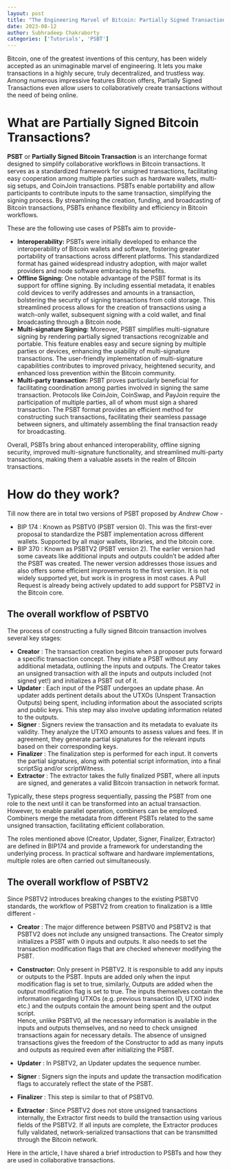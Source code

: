 ```yaml
---
layout: post
title: "The Engineering Marvel of Bitcoin: Partially Signed Transactions"
date: 2023-08-12
author: Subhradeep Chakraborty
categories: ['Tutorials', 'PSBT']
---
```


Bitcoin, one of the greatest inventions of this century, has been widely
accepted as an unimaginable marvel of engineering. It lets you make
transactions in a highly secure, truly decentralized, and trustless way. Among
numerous impressive features Bitcoin offers, Partially Signed Transactions
even allow users to collaboratively create transactions without the need of
being online.

# What are Partially Signed Bitcoin Transactions?

**PSBT** or **Partially Signed Bitcoin Transaction** is an interchange format
designed to simplify collaborative workflows in Bitcoin transactions. It
serves as a standardized framework for unsigned transactions, facilitating
easy cooperation among multiple parties such as hardware wallets, multi-sig
setups, and CoinJoin transactions. PSBTs enable portability and allow
participants to contribute inputs to the same transaction, simplifying the
signing process. By streamlining the creation, funding, and broadcasting of
Bitcoin transactions, PSBTs enhance flexibility and efficiency in Bitcoin
workflows.

These are the following use cases of PSBTs aim to provide-

  * **Interoperability:** PSBTs were initially developed to enhance the interoperability of Bitcoin wallets and software, fostering greater portability of transactions across different platforms. This standardized format has gained widespread industry adoption, with major wallet providers and node software embracing its benefits.
  * **Offline Signing:** One notable advantage of the PSBT format is its support for offline signing. By including essential metadata, it enables cold devices to verify addresses and amounts in a transaction, bolstering the security of signing transactions from cold storage. This streamlined process allows for the creation of transactions using a watch-only wallet, subsequent signing with a cold wallet, and final broadcasting through a Bitcoin node.
  * **Multi-signature Signing:** Moreover, PSBT simplifies multi-signature signing by rendering partially signed transactions recognizable and portable. This feature enables easy and secure signing by multiple parties or devices, enhancing the usability of multi-signature transactions. The user-friendly implementation of multi-signature capabilities contributes to improved privacy, heightened security, and enhanced loss prevention within the Bitcoin community.
  * **Multi-party transaction:** PSBT proves particularly beneficial for facilitating coordination among parties involved in signing the same transaction. Protocols like CoinJoin, CoinSwap, and PayJoin require the participation of multiple parties, all of whom must sign a shared transaction. The PSBT format provides an efficient method for constructing such transactions, facilitating their seamless passage between signers, and ultimately assembling the final transaction ready for broadcasting.

Overall, PSBTs bring about enhanced interoperability, offline signing
security, improved multi-signature functionality, and streamlined multi-party
transactions, making them a valuable assets in the realm of Bitcoin
transactions.

# How do they work?

Till now there are in total two versions of PSBT proposed by _Andrew Chow -_

  * BIP 174 : Known as PSBTV0 (PSBT version 0). This was the first-ever proposal to standardize the PSBT implementation across different wallets. Supported by all major wallets, libraries, and the bitcoin core.
  * BIP 370 : Known as PSBTV2 (PSBT version 2). The earlier version had some caveats like additional inputs and outputs couldn’t be added after the PSBT was created. The newer version addresses those issues and also offers some efficient improvements to the first version. It is not widely supported yet, but work is in progress in most cases. A Pull Request is already being actively updated to add support for PSBTV2 in the Bitcoin core.

## The overall workflow of PSBTV0

The process of constructing a fully signed Bitcoin transaction involves
several key stages:

  * **Creator** : The transaction creation begins when a proposer puts forward a specific transaction concept. They initiate a PSBT without any additional metadata, outlining the inputs and outputs. The Creator takes an unsigned transaction with all the inputs and outputs included (not signed yet!) and initializes a PSBT out of it.
  * **Updater** : Each input of the PSBT undergoes an update phase. An updater adds pertinent details about the UTXOs (Unspent Transaction Outputs) being spent, including information about the associated scripts and public keys. This step may also involve updating information related to the outputs.
  * **Signer** : Signers review the transaction and its metadata to evaluate its validity. They analyze the UTXO amounts to assess values and fees. If in agreement, they generate partial signatures for the relevant inputs based on their corresponding keys.
  * **Finalizer** : The finalization step is performed for each input. It converts the partial signatures, along with potential script information, into a final scriptSig and/or scriptWitness.
  * **Extractor** : The extractor takes the fully finalized PSBT, where all inputs are signed, and generates a valid Bitcoin transaction in network format.

Typically, these steps progress sequentially, passing the PSBT from one role
to the next until it can be transformed into an actual transaction. However,
to enable parallel operation, combiners can be employed. Combiners merge the
metadata from different PSBTs related to the same unsigned transaction,
facilitating efficient collaboration.

The roles mentioned above (Creator, Updater, Signer, Finalizer, Extractor) are
defined in BIP174 and provide a framework for understanding the underlying
process. In practical software and hardware implementations, multiple roles
are often carried out simultaneously.

## The overall workflow of PSBTV2

Since PSBTV2 introduces breaking changes to the existing PSBTV0 standards, the
workflow of PSBTV2 from creation to finalization is a little different -

  * **Creator** : The major difference between PSBTV0 and PSBTV2 is that PSBTV2 does not include any unsigned transactions. The Creator simply initializes a PSBT with 0 inputs and outputs. It also needs to set the transaction modification flags that are checked whenever modifying the PSBT.
  * **Constructor:** Only present in PSBTV2. It is responsible to add any inputs or outputs to the PSBT. Inputs are added only when the input modification flag is set to true, similarly, Outputs are added when the output modification flag is set to true. The inputs themselves contain the information regarding UTXOs (e.g. previous transaction ID, UTXO index etc.) and the outputs contain the amount being spent and the output script.  
Hence, unlike PSBTV0, all the necessary information is available in the inputs
and outputs themselves, and no need to check unsigned transactions again for
necessary details. The absence of unsigned transactions gives the freedom of
the Constructor to add as many inputs and outputs as required even after
initializing the PSBT.

  * **Updater** : In PSBTV2, an Updater updates the sequence number.
  * **Signer** : Signers sign the inputs and update the transaction modification flags to accurately reflect the state of the PSBT.
  * **Finalizer** : This step is similar to that of PSBTV0.
  * **Extractor** : Since PSBTV2 does not store unsigned transactions internally, the Extractor first needs to build the transaction using various fields of the PSBTV2. If all inputs are complete, the Extractor produces fully validated, network-serialized transactions that can be transmitted through the Bitcoin network.

Here in the article, I have shared a brief introduction to PSBTs and how they are used in collaborative transactions.
